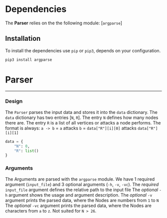 # Dependencies

The **Parser** relies on the the following module: [`argparse`]

## Installation

To install the dependencies use `pip` or `pip3`, depends on your configuration.

```bash
pip3 install argparse
```

# Parser

<hr>

### Design
The `Parser` parses the input data and stores it into the `data` dictionary. The `data` dictionary has two entries [`N`, `R`]. The entry `N` defines how many nodes there are. The entry `R` is a list of all vertices or attacks a node performs. The format is always: 
`a -> b` = `a` attacks `b` = `data["R"][i][0]` attacks `data["R"][i][1]`

```python
data = {
    "N": 0,
    "R": list()
}
```

### Arguments
The Arguments are parsed with the `argparse` module. We have 1 required argument (`input_file`) and 3 optional arguments (`-h`, `-v`, `-vc`). 
The _required_ `input_file` argument defines the relative path to the input file
The _optional_ `-h` argument shows the usage and argument description.
The _optional_ `-v` argument  prints the parsed data, where the Nodes are numbers from `1` to `N` 
The _optional_ `-vc` argument  prints the parsed data, where the Nodes are characters from `a` to `z`. Not suited for `N > 26`.
